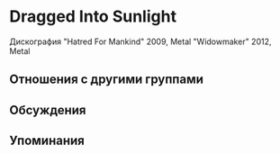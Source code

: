 # Dragged Into Sunlight

Дискография
"Hatred For Mankind" 2009, Metal
"Widowmaker" 2012, Metal

## Отношения с другими группами


## Обсуждения


## Упоминания

